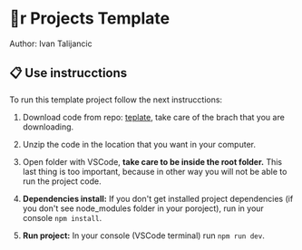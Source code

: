 # 🚀r Projects Template
Author: Ivan Talijancic

## 📋 Use instrucctions
To run this template project follow the next instrucctions:

1. Download code from repo: [teplate](https://github.com/italijancic/pc-2023), take care of the brach that you are downloading.

2. Unzip the code in the location that you want in your computer.

3. Open folder with VSCode, **take care to be inside the root folder.** This last thing is too important, because in other way you will not be able to run the project code.

4. **Dependencies install:** If you don't get installed project dependencies (if you don't see node_modules folder in your poroject), run in your console `npm install`.

5. **Run project:** In your console (VSCode terminal) run `npm run dev`.

